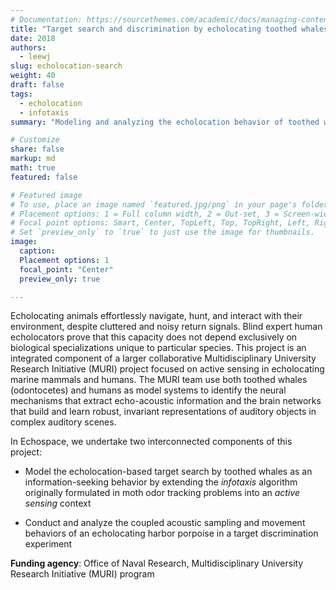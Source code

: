 ```yaml
---
# Documentation: https://sourcethemes.com/academic/docs/managing-content/
title: "Target search and discrimination by echolocating toothed whales"
date: 2018
authors:
  - leewj
slug: echolocation-search
weight: 40
draft: false
tags: 
  - echolocation
  - infotaxis
summary: "Modeling and analyzing the echolocation behavior of toothed whales."

# Customize
share: false
markup: md
math: true
featured: false

# Featured image
# To use, place an image named `featured.jpg/png` in your page's folder.
# Placement options: 1 = Full column width, 2 = Out-set, 3 = Screen-width
# Focal point options: Smart, Center, TopLeft, Top, TopRight, Left, Right, BottomLeft, Bottom, BottomRight
# Set `preview_only` to `true` to just use the image for thumbnails.
image:
  caption:
  Placement options: 1
  focal_point: "Center"
  preview_only: true

---
```


Echolocating animals effortlessly navigate, hunt, and interact with their environment, despite cluttered and noisy return signals. Blind expert human echolocators prove that this capacity does not depend exclusively on biological specializations unique to particular species. This project is an integrated component of a larger collaborative Multidisciplinary University Research Initiative (MURI) project focused on active sensing in echolocating marine mammals and humans. The MURI team use both toothed whales (odontocetes) and humans as model systems to identify the neural mechanisms that extract echo-acoustic information and the brain networks that build and learn robust, invariant representations of auditory objects in complex auditory scenes. 

In Echospace, we undertake two interconnected components of this project:
- Model the echolocation-based target search by toothed whales as an information-seeking behavior by extending the _infotaxis_ algorithm originally formulated in moth odor tracking problems into an _active sensing_ context
<!-- TODO: link ASA 2019 talk -->
- Conduct and analyze the coupled acoustic sampling and movement behaviors of an echolocating harbor porpoise in a target discrimination experiment
<!-- TODO: link ASA 2021, 2023 talks -->

**Funding agency**: Office of Naval Research, Multidisciplinary University Research Initiative (MURI) program